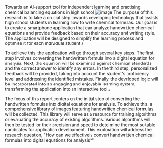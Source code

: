 Towards an AI-support tool for independent learning and practising chemical balancing equations in high school
![image](https://github.com/user-attachments/assets/8bc770f8-ef99-47bb-9cc6-8cd66734bc71)
The purpose of this research is to take a crucial step towards developing technology that assists high school students in learning how to write chemical formulas. Our goal is to create a smartphone application that can analyze handwritten chemical equations and provide feedback based on their accuracy and writing style. The application will be designed to simplify the learning process and optimize it for each individual student.\\

To achieve this, the application will go through several key steps. The first step involves converting the handwritten formula into a digital equation for analysis. Next, the equation will be examined against chemical standards and the correct answer to identify any errors. In the third step, personalized feedback will be provided, taking into account the student's proficiency level and addressing the identified mistakes. Finally, the developed logic will be incorporated into an engaging and enjoyable learning system, transforming the application into an interactive tool.\\

The focus of this report centers on the initial step of converting the handwritten formulas into digital equations for analysis. To achieve this, a comprehensive library of images featuring handwritten chemical formulas will be collected. This library will serve as a resource for training algorithms or evaluating the accuracy of existing algorithms. Various algorithms will then be tested for their precision and speed to determine the most suitable candidates for application development. This exploration will address the research question, "How can we effectively convert handwritten chemical formulas into digital equations for analysis?"
